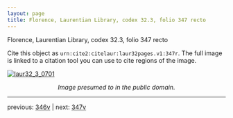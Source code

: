 ```yaml
---
layout: page
title: Florence, Laurentian Library, codex 32.3, folio 347 recto
---
```


Florence, Laurentian Library, codex 32.3, folio 347 recto

Cite this object as `urn:cite2:citelaur:laur32pages.v1:347r`.  The full image is linked to a citation tool you can use to cite regions of the image.

[![laur32_3_0701](http://www.homermultitext.org/iipsrv?IIIF=/project/homer/pyramidal/deepzoom/citelaur/laur32imgs/v1/laur32_3_0701.tif/full/800,/0/default.jpg)](http://www.homermultitext.org/ict2/?urn=urn:cite2:citelaur:laur32imgs.v1:laur32_3_0701) 

<p style="text-align: center; font-style: italic;">Image presumed to in the public domain.</p>

---

previous: [346v](../346v/) | next: [347v](../347v/)